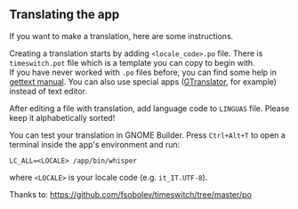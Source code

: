 ## Translating the app

If you want to make a translation, here are some instructions.

Creating a translation starts by adding `<locale_code>.po` file. There is `timeswitch.pot` file which is a template you can copy to begin with.<br/>
If you have never worked with `.po` files before, you can find some help in [gettext manual](https://www.gnu.org/software/gettext/manual/html_node/PO-Files.html). 
You can also use special apps ([GTranslator](https://flathub.org/apps/details/org.gnome.Gtranslator), for example) instead of text editor.

After editing a file with translation, add language code to `LINGUAS` file. Please keep it alphabetically sorted!

You can test your translation in GNOME Builder. Press `Ctrl+Alt+T` to open a terminal inside the app's environment and run:
```
LC_ALL=<LOCALE> /app/bin/whisper
```
where `<LOCALE>` is your locale code (e.g. `it_IT.UTF-8`).


Thanks to:
https://github.com/fsobolev/timeswitch/tree/master/po